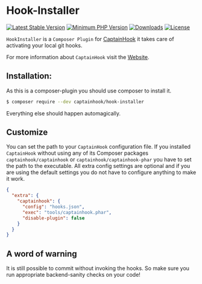 # Hook-Installer

[![Latest Stable Version](https://poser.pugx.org/captainhook/hook-installer/v/stable.svg?v=1)](https://packagist.org/packages/captainhook/plugin-composer)
[![Minimum PHP Version](https://img.shields.io/badge/php-%3E%3D%208.0-8892BF.svg)](https://php.net/)
[![Downloads](https://img.shields.io/packagist/dt/captainhook/hook-installer.svg?v1)](https://packagist.org/packages/captainhook/plugin-composer)
[![License](https://poser.pugx.org/captainhook/hook-installer/license.svg?v=1)](https://packagist.org/packages/captainhook/plugin-composer)

`HookInstaller` is a `Composer Plugin` for [CaptainHook](https://github.com/captainhookphp/captainhook) it takes
care of activating your local git hooks.

For more information about `CaptainHook` visit the [Website](http://captainhook.info/).

## Installation:

As this is a composer-plugin you should use composer to install it.
 
```bash
$ composer require --dev captainhook/hook-installer
```

Everything else should happen automagically.

## Customize

You can set the path to your `CaptainHook` configuration file.
If you installed `CaptainHook` without using any of its Composer packages `captainhook/captainhook`
or `captainhook/captainhook-phar` you have to set the path to the executable.
All extra config settings are optional and if you are using the default settings you do not have to 
configure anything to make it work.
 
```json
{
  "extra": {
    "captainhook": {
      "config": "hooks.json",
      "exec": "tools/captainhook.phar",
      "disable-plugin": false
    }    
  }  
}

```

## A word of warning

It is still possible to commit without invoking the hooks. 
So make sure you run appropriate backend-sanity checks on your code!
